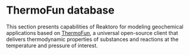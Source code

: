 # ThermoFun database

This section presents capabilities of Reaktoro for modeling geochemical applications based on [ThermoFun](https://thermohub.org/thermofun/thermofun/), a universal open-source client that delivers thermodynamic properties of substances and reactions at the temperature and pressure of interest.

```{tableofcontents}
```
